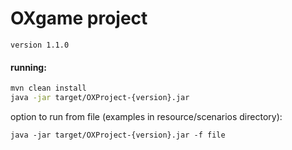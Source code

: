 # OXgame project

`version 1.1.0`
#### running:
```bash
mvn clean install
java -jar target/OXProject-{version}.jar
```

option to run from file (examples in resource/scenarios directory):
```
java -jar target/OXProject-{version}.jar -f file
```

